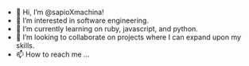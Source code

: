- 👋 Hi, I’m @sapioXmachina!
- 👀 I’m interested in software engineering.
- 🌱 I’m currently learning on ruby, javascript, and python.
- 💞️ I’m looking to collaborate on projects where I can expand upon my skills.
- 📫 How to reach me ...

<!---
sapioXmachina/sapioXmachina is a ✨ special ✨ repository because its `README.md` (this file) appears on your GitHub profile.
You can click the Preview link to take a look at your changes.
--->
